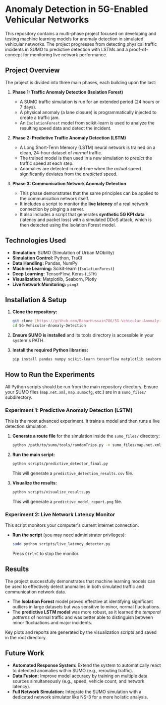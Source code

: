 # Anomaly Detection in 5G-Enabled Vehicular Networks

This repository contains a multi-phase project focused on developing and testing machine learning models for anomaly detection in simulated vehicular networks. The project progresses from detecting physical traffic incidents in SUMO to predictive detection with LSTMs and a proof-of-concept for monitoring live network performance.

## Project Overview

The project is divided into three main phases, each building upon the last:

1.  **Phase 1: Traffic Anomaly Detection (Isolation Forest)**
    * A SUMO traffic simulation is run for an extended period (24 hours or 7 days).
    * A physical anomaly (a lane closure) is programmatically injected to create a traffic jam.
    * An `IsolationForest` model from scikit-learn is used to analyze the resulting speed data and detect the incident.

2.  **Phase 2: Predictive Traffic Anomaly Detection (LSTM)**
    * A Long Short-Term Memory (LSTM) neural network is trained on a clean, 24-hour dataset of *normal* traffic.
    * The trained model is then used in a new simulation to *predict* the traffic speed at each step.
    * Anomalies are detected in real-time when the *actual* speed significantly deviates from the *predicted* speed.

3.  **Phase 3: Communication Network Anomaly Detection**
    * This phase demonstrates that the same principles can be applied to the communication network itself.
    * It includes a script to monitor the **live latency** of a real network connection by pinging a server.
    * It also includes a script that generates **synthetic 5G KPI data** (latency and packet loss) with a simulated DDoS attack, which is then detected using the Isolation Forest model.

## Technologies Used

* **Simulation:** SUMO (Simulation of Urban MObility)
* **Simulation Control:** Python, TraCI
* **Data Handling:** Pandas, NumPy
* **Machine Learning:** Scikit-learn (`IsolationForest`)
* **Deep Learning:** TensorFlow, Keras (`LSTM`)
* **Visualization:** Matplotlib, Seaborn, Plotly
* **Live Network Monitoring:** `ping3`

## Installation & Setup

1.  **Clone the repository:**
    ```bash
    git clone [https://github.com/BabarHussain786/5G-Vehicular-Anomaly-Detection.git](https://github.com/BabarHussain786/5G-Vehicular-Anomaly-Detection.git)
    cd 5G-Vehicular-Anomaly-Detection
    ```

2.  **Ensure SUMO is installed** and its tools directory is accessible in your system's PATH.

3.  **Install the required Python libraries:**
    ```bash
    pip install pandas numpy scikit-learn tensorflow matplotlib seaborn plotly ping3
    ```

## How to Run the Experiments

All Python scripts should be run from the main repository directory. Ensure your SUMO files (`map.net.xml`, `map.sumocfg`, etc.) are in a `sumo_files/` subdirectory.

### Experiment 1: Predictive Anomaly Detection (LSTM)

This is the most advanced experiment. It trains a model and then runs a live detection simulation.

1.  **Generate a route file** for the simulation inside the `sumo_files/` directory:
    ```bash
    python /path/to/sumo/tools/randomTrips.py -n sumo_files/map.net.xml -r sumo_files/map.rou.xml -e 86400 -p 4
    ```

2.  **Run the main script:**
    ```bash
    python scripts/predictive_detector_final.py
    ```
    This will generate a `predictive_detection_results.csv` file.

3.  **Visualize the results:**
    ```bash
    python scripts/visualize_results.py
    ```
    This will generate a `predictive_model_report.png` file.

### Experiment 2: Live Network Latency Monitor

This script monitors your computer's current internet connection.

* **Run the script** (you may need administrator privileges):
    ```bash
    sudo python scripts/live_latency_detector.py
    ```
    Press `Ctrl+C` to stop the monitor.

## Results

The project successfully demonstrates that machine learning models can be used to effectively detect anomalies in both simulated traffic and communication network data.

* The **Isolation Forest** model proved effective at identifying significant outliers in large datasets but was sensitive to minor, normal fluctuations.
* The **predictive LSTM model** was more robust, as it learned the *temporal patterns* of normal traffic and was better able to distinguish between minor fluctuations and major incidents.

Key plots and reports are generated by the visualization scripts and saved in the root directory.

## Future Work

* **Automated Response System:** Extend the system to automatically react to detected anomalies within SUMO (e.g., rerouting traffic).
* **Data Fusion:** Improve model accuracy by training on multiple data sources simultaneously (e.g., speed, vehicle count, and network latency).
* **Full Network Simulation:** Integrate the SUMO simulation with a dedicated network simulator like NS-3 for a more holistic analysis.
